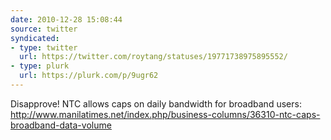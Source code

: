 ```yaml
---
date: 2010-12-28 15:08:44
source: twitter
syndicated:
- type: twitter
  url: https://twitter.com/roytang/statuses/19771738975895552/
- type: plurk
  url: https://plurk.com/p/9ugr62
---
```


Disapprove! NTC allows caps on daily bandwidth for broadband users: http://www.manilatimes.net/index.php/business-columns/36310-ntc-caps-broadband-data-volume